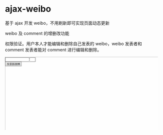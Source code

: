 # ajax-weibo

基于 ajax 开发 weibo，不用刷新即可实现页面动态更新


weibo 及 comment 的增删改功能


权限验证。用户本人才能编辑和删除自己发表的 weibo，weibo 发表者和 comment 发表者能对 comment 进行编辑和删除。


![](https://github.com/minnzhang/ajax-weibo/blob/master/readme/weibo.gif)
